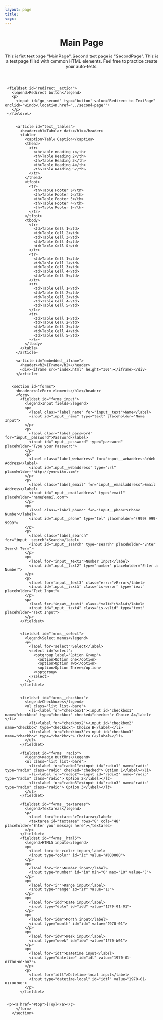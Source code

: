 ```yaml
---
layout: page
title:
tags:
---
```

<div id="top" class="page" role="document">
     <header role="banner">
       <h1>Main Page</h1>
       <p class="about-text" id="about">This is fist test page "MainPage". Second test page is "SecondPage". This is a test page filled with common HTML elements. Feel free to practice create your auto-tests.</p>
     </header>

     <fieldset id="redirect__action">
       <legend>Redirect button</legend>
       <p>
         <input id="go_second" type="button" value="Redirect to TextPage" onclick="window.location.href='../second-page'">
       </p>
     </fieldset>


         <article id="text__tables">
           <header><h1>Tabular data</h1></header>
           <table>
             <caption>Table Caption</caption>
             <thead>
               <tr>
                 <th>Table Heading 1</th>
                 <th>Table Heading 2</th>
                 <th>Table Heading 3</th>
                 <th>Table Heading 4</th>
                 <th>Table Heading 5</th>
               </tr>
             </thead>
             <tfoot>
               <tr>
                 <th>Table Footer 1</th>
                 <th>Table Footer 2</th>
                 <th>Table Footer 3</th>
                 <th>Table Footer 4</th>
                 <th>Table Footer 5</th>
               </tr>
             </tfoot>
             <tbody>
               <tr>
                 <td>Table Cell 1</td>
                 <td>Table Cell 2</td>
                 <td>Table Cell 3</td>
                 <td>Table Cell 4</td>
                 <td>Table Cell 5</td>
               </tr>
               <tr>
                 <td>Table Cell 1</td>
                 <td>Table Cell 2</td>
                 <td>Table Cell 3</td>
                 <td>Table Cell 4</td>
                 <td>Table Cell 5</td>
               </tr>
               <tr>
                 <td>Table Cell 1</td>
                 <td>Table Cell 2</td>
                 <td>Table Cell 3</td>
                 <td>Table Cell 4</td>
                 <td>Table Cell 5</td>
               </tr>
               <tr>
                 <td>Table Cell 1</td>
                 <td>Table Cell 2</td>
                 <td>Table Cell 3</td>
                 <td>Table Cell 4</td>
                 <td>Table Cell 5</td>
               </tr>
             </tbody>
           </table>
         </article>

         <article id="embedded__iframe">
           <header><h2>IFrame</h2></header>
           <div><iframe src="index.html" height="300"></iframe></div>
         </article>


       <section id="forms">
         <header><h1>Form elements</h1></header>
         <form>
           <fieldset id="forms_input">
             <legend>Input fields</legend>
             <p>
               <label class="label_name" for="input__text">Name</label>
               <input id="input__name" type="text" placeholder="Name Input">
             </p>
             <p>
               <label class="label_password" for="input__password">Password</label>
               <input id="input__password" type="password" placeholder="Type your Password">
             </p>
             <p>
               <label class="label_webadress" for="input__webaddress">Web Address</label>
               <input id="input__webaddress" type="url" placeholder="http://yoursite.com">
             </p>
             <p>
               <label class="label_email" for="input__emailaddress">Email Address</label>
               <input id="input__emailaddress" type="email" placeholder="name@email.com">
             </p>
             <p>
               <label class="label_phone" for="input__phone">Phone Number</label>
               <input id="input__phone" type="tel" placeholder="(999) 999-9999">
             </p>
             <p>
               <label class="label_search" for="input__search">Search</label>
               <input id="input__search" type="search" placeholder="Enter Search Term">
             </p>
             <p>
               <label for="input__text2">Number Input</label>
               <input id="input__text2" type="number" placeholder="Enter a Number">
             </p>
             <p>
               <label for="input__text3" class="error">Error</label>
               <input id="input__text3" class="is-error" type="text" placeholder="Text Input">
             </p>
             <p>
               <label for="input__text4" class="valid">Valid</label>
               <input id="input__text4" class="is-valid" type="text" placeholder="Text Input">
             </p>
           </fieldset>


           <fieldset id="forms__select">
             <legend>Select menus</legend>
             <p>
               <label for="select">Select</label>
               <select id="select">
                 <optgroup label="Option Group">
                   <option>Option One</option>
                   <option>Option Two</option>
                   <option>Option Three</option>
                 </optgroup>
               </select>
             </p>
           </fieldset>


           <fieldset id="forms__checkbox">
             <legend>Checkboxes</legend>
             <ul class="list list--bare">
               <li><label for="checkbox1"><input id="checkbox1" name="checkbox" type="checkbox" checked="checked"> Choice A</label></li>
               <li><label for="checkbox2"><input id="checkbox2" name="checkbox" type="checkbox"> Choice B</label></li>
               <li><label for="checkbox3"><input id="checkbox3" name="checkbox" type="checkbox"> Choice C</label></li>
             </ul>
           </fieldset>

           <fieldset id="forms__radio">
             <legend>Radio buttons</legend>
             <ul class="list list--bare">
               <li><label for="radio1"><input id="radio1" name="radio" type="radio" class="radio" checked="checked"> Option 1</label></li>
               <li><label for="radio2"><input id="radio2" name="radio" type="radio" class="radio"> Option 2</label></li>
               <li><label for="radio3"><input id="radio3" name="radio" type="radio" class="radio"> Option 3</label></li>
             </ul>
           </fieldset>

           <fieldset id="forms__textareas">
             <legend>Textareas</legend>
             <p>
               <label for="textarea">Textarea</label>
               <textarea id="textarea" rows="8" cols="48" placeholder="Enter your message here"></textarea>
             </p>
           </fieldset>
           <fieldset id="forms__html5">
             <legend>HTML5 inputs</legend>
             <p>
               <label for="ic">Color input</label>
               <input type="color" id="ic" value="#000000">
             </p>
             <p>
               <label for="in">Number input</label>
               <input type="number" id="in" min="0" max="10" value="5">
             </p>
             <p>
               <label for="ir">Range input</label>
               <input type="range" id="ir" value="10">
             </p>
             <p>
               <label for="idd">Date input</label>
               <input type="date" id="idd" value="1970-01-01">
             </p>
             <p>
               <label for="idm">Month input</label>
               <input type="month" id="idm" value="1970-01">
             </p>
             <p>
               <label for="idw">Week input</label>
               <input type="week" id="idw" value="1970-W01">
             </p>
             <p>
               <label for="idt">Datetime input</label>
               <input type="datetime" id="idt" value="1970-01-01T00:00:00Z">
             </p>
             <p>
               <label for="idtl">Datetime-local input</label>
               <input type="datetime-local" id="idtl" value="1970-01-01T00:00">
             </p>
           </fieldset>


     <p><a href="#top">[Top]</a></p>
         </form>
       </section>
   </div>
